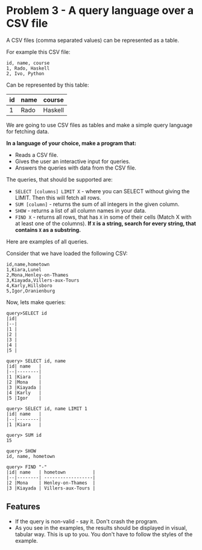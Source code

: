 # Problem 3 - A query language over a CSV file

A CSV files (comma separated values) can be represented as a table.

For example this CSV file:

```csv
id, name, course
1, Rado, Haskell
2, Ivo, Python
```

Can be represented by this table:

| id | name | course  |
|----|------|---------|
| 1  | Rado | Haskell |


We are going to use CSV files as tables and make a simple query language for fetching data.

**In a language of your choice, make a program that:**

* Reads a CSV file.
* Gives the user an interactive input for queries.
* Answers the queries with data from the CSV file.

The queries, that should be supported are:

* `SELECT [columns] LIMIT X` - where you can SELECT without giving the LIMIT. Then this will fetch all rows.
* `SUM [column]` - returns the sum of all integers in the given column.
* `SHOW` - returns a list of all column names in your data.
* `FIND X` - returns all rows, that has `X` in some of their cells (Match X with at least one of the columns). **If `X` is a string, search for every string, that contains `X` as a substring.**

Here are examples of all queries.

Consider that we have loaded the following CSV:

```csv
id,name,hometown
1,Kiara,Lunel
2,Mona,Henley-on-Thames
3,Kiayada,Villers-aux-Tours
4,Karly,Hillsboro
5,Igor,Oranienburg
```

Now, lets make queries:


```
query>SELECT id
|id|
|--|
|1 |
|2 |
|3 |
|4 |
|5 |
```

```
query> SELECT id, name
|id| name   |
|--|--------| 
|1 |Kiara   |
|2 |Mona    |
|3 |Kiayada |
|4 |Karly   |
|5 |Igor    |
```

```
query> SELECT id, name LIMIT 1
|id| name   |
|--|--------| 
|1 |Kiara   |
```

```
query> SUM id
15
```

```
query> SHOW
id, name, hometown
```

```
query> FIND "-"
|id| name   | hometown          |
|--|--------| ------------------|
|2 |Mona    | Henley-on-Thames  |
|3 |Kiayada | Villers-aux-Tours |
```

## Features

* If the query is non-valid - say it. Don't crash the program.
* As you see in the examples, the results should be displayed in visual, tabular way. This is up to you. You don't have to follow the styles of the example.
